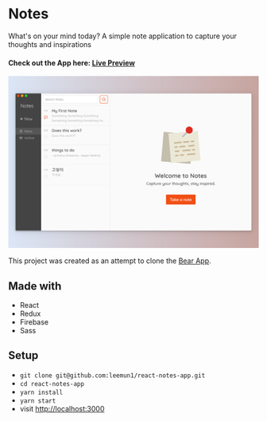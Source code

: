 # Notes

What's on your mind today? A simple note application to capture your thoughts and inspirations

#### Check out the App here: [Live Preview](https://notes-leemun1.herokuapp.com/)

![screenshot](./public/screenshot.png)

This project was created as an attempt to clone the [Bear App](http://www.bear-app.net).

## Made with

- React
- Redux
- Firebase
- Sass

## Setup

- `git clone git@github.com:leemun1/react-notes-app.git`
- `cd react-notes-app`
- `yarn install`
- `yarn start`
- visit [http://localhost:3000](http://localhost:3000)
